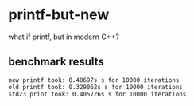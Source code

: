 # printf-but-new
what if printf, but in modern C++?

## benchmark results
```
new printf took: 0.40697s s for 10000 iterations
old printf took: 0.329062s s for 10000 iterations
std23 print took: 0.405726s s for 10000 iterations
```
